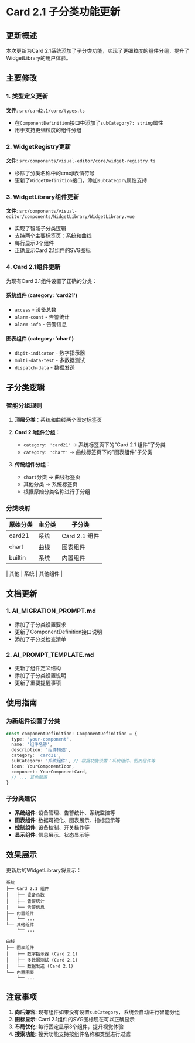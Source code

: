 # Card 2.1 子分类功能更新

## 更新概述

本次更新为Card 2.1系统添加了子分类功能，实现了更细粒度的组件分组，提升了WidgetLibrary的用户体验。

## 主要修改

### 1. 类型定义更新

**文件**: `src/card2.1/core/types.ts`
- 在`ComponentDefinition`接口中添加了`subCategory?: string`属性
- 用于支持更细粒度的组件分组

### 2. WidgetRegistry更新

**文件**: `src/components/visual-editor/core/widget-registry.ts`
- 移除了分类名称中的emoji表情符号
- 更新了`WidgetDefinition`接口，添加`subCategory`属性支持

### 3. WidgetLibrary组件更新

**文件**: `src/components/visual-editor/components/WidgetLibrary/WidgetLibrary.vue`
- 实现了智能子分类逻辑
- 支持两个主要标签页：系统和曲线
- 每行显示3个组件
- 正确显示Card 2.1组件的SVG图标

### 4. Card 2.1组件更新

为现有Card 2.1组件设置了正确的分类：

#### 系统组件 (category: 'card21')
- `access` - 设备总数
- `alarm-count` - 告警统计
- `alarm-info` - 告警信息

#### 图表组件 (category: 'chart')
- `digit-indicator` - 数字指示器
- `multi-data-test` - 多数据测试
- `dispatch-data` - 数据发送

## 子分类逻辑

### 智能分组规则

1. **顶层分类**：系统和曲线两个固定标签页
2. **Card 2.1组件分组**：
   - `category: 'card21'` → 系统标签页下的"Card 2.1 组件"子分类
   - `category: 'chart'` → 曲线标签页下的"图表组件"子分类

3. **传统组件分组**：
   - `chart`分类 → 曲线标签页
   - 其他分类 → 系统标签页
   - 根据原始分类名称进行子分组



### 分类映射

| 原始分类 | 主分类 | 子分类 |
|---------|--------|--------|
| card21 | 系统 | Card 2.1 组件 |
| chart | 曲线 | 图表组件 |
| builtin | 系统 | 内置组件 |

| 其他 | 系统 | 其他组件 |

## 文档更新

### 1. AI_MIGRATION_PROMPT.md
- 添加了子分类设置要求
- 更新了ComponentDefinition接口说明
- 添加了子分类检查清单

### 2. AI_PROMPT_TEMPLATE.md  
- 更新了组件定义结构
- 添加了子分类设置说明
- 更新了重要提醒事项

## 使用指南

### 为新组件设置子分类

```typescript
const componentDefinition: ComponentDefinition = {
  type: 'your-component',
  name: '组件名称',
  description: '组件描述',
  category: 'card21',
  subCategory: '系统组件', // 根据功能设置：系统组件、图表组件等
  icon: YourComponentIcon,
  component: YourComponentCard,
  // ... 其他配置
}
```

### 子分类建议

- **系统组件**: 设备管理、告警统计、系统监控等
- **图表组件**: 数据可视化、图表展示、指标显示等
- **控制组件**: 设备控制、开关操作等
- **显示组件**: 信息展示、状态显示等

## 效果展示

更新后的WidgetLibrary将显示：

```
系统
├── Card 2.1 组件
│   ├── 设备总数
│   ├── 告警统计
│   └── 告警信息
├── 内置组件
│   └── ...
└── 其他组件
    └── ...

曲线
├── 图表组件
│   ├── 数字指示器 (Card 2.1)
│   ├── 多数据测试 (Card 2.1)
│   └── 数据发送 (Card 2.1)
└── 内置图表
    └── ...
```

## 注意事项

1. **向后兼容**: 现有组件如果没有设置`subCategory`，系统会自动进行智能分组
2. **图标显示**: Card 2.1组件的SVG图标现在可以正确显示
3. **布局优化**: 每行固定显示3个组件，提升视觉体验
4. **搜索功能**: 搜索功能支持按组件名称和类型进行过滤 